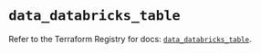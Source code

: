 # `data_databricks_table`

Refer to the Terraform Registry for docs: [`data_databricks_table`](https://registry.terraform.io/providers/databricks/databricks/1.67.0/docs/data-sources/table).
